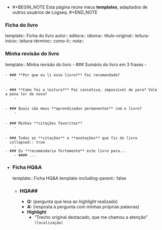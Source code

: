 -
  #+BEGIN_NOTE
  Esta página reúne meus **templates**, adaptados de outros usuários de Logseq.
  #+END_NOTE
### Ficha do livro
template:: Ficha do livro
autor::
editora::
idioma::
título-original::
leitura-início::
leitura-término::
como-li::
nota::
### Minha revisão do livro
template:: Minha revisão do livro
	- ### Sumário do livro em 3 frases
		-
####
	- ### **Por que eu li esse livro?** Foi recomendado?
		-
####
	- ### **Como foi a leitura?** Foi cansativa, impossível de para? Vale a pena ler de novo?
		-
####
	- ### Quais são meus **aprendizados permanentes** com o livro?
		-
####
	- ### Minhas **citações favoritas**
		-
####
	- ### Todas as **citações** e **anotações** que fiz do livro
	  collapsed:: true
		-
	- ### Eu **recomendaria fortemente** este livro para...
		- #### ...
- ### Ficha HQ&A
  template:: Ficha HQ&A
  template-including-parent:: false
	- ### HQA##
		- **Q:** (pergunta que leva ao _highlight_ realizado)
		- **A:** (resposta à pergunta com minhas próprias palavras)
		- **Highlight**
			- “Trecho original destacado, que me chamou a atenção” `(localização)`
